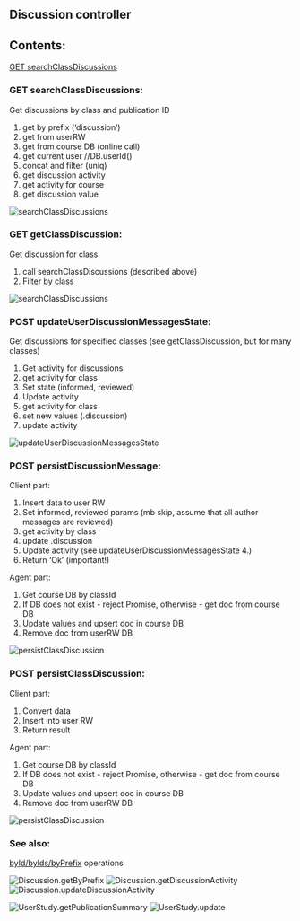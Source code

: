 ## Discussion controller


## Contents:
[GET searchClassDiscussions](#GETsearchClassDiscussions)

### GET searchClassDiscussions:  
Get discussions by class and publication ID

1.  get by prefix (‘discussion’)  
  1.  get from userRW  
  1.  get from course DB (online call)  
  1. get current user  //DB.userId()  
  1. concat and filter (uniq)  
1. get discussion activity  
  1. get activity for course  
  1. get discussion value  


![searchClassDiscussions](discussion/Discussion_GET_searchClassDiscussions.png)



### GET getClassDiscussion:
Get discussion for class

1. call searchClassDiscussions (described above)
  1. Filter by class


![searchClassDiscussions](discussion/Discussion_GET_getClassDiscussion.png)



### POST updateUserDiscussionMessagesState:
Get discussions for specified classes (see getClassDiscussion, but for many classes)

1. Get activity for discussions
  1. get activity for class
1. Set state (informed, reviewed)
1. Update activity
  1. get activity for class
  1. set new values (.discussion)
  1. update activity


![updateUserDiscussionMessagesState](discussion/Discussion_POST_updateUserDiscussionMessagesState.png)




### POST persistDiscussionMessage:
Client part: 

1. Insert data to user RW
1. Set informed, reviewed params (mb skip, assume that all author messages are reviewed)
  1. get activity by class
  1. update .discussion
1. Update activity (see updateUserDiscussionMessagesState 4.)
1. Return ‘Ok’ (important!)


Agent part: 

1. Get course DB by classId
1. If DB does not exist - reject Promise, otherwise - get doc from course DB
1. Update values and upsert doc in course DB
1. Remove doc from userRW DB

![persistClassDiscussion](discussion/Discussion_POST_persistDiscussionMessage.png)


### POST persistClassDiscussion:
Client part:  

1. Convert data
1. Insert into user RW
1. Return result


Agent part:  

1. Get course DB by classId
1. If DB does not exist - reject Promise, otherwise - get doc from course DB
1. Update values and upsert doc in course DB
1. Remove doc from userRW DB




![persistClassDiscussion](discussion/Discussion_POST_persistClassDiscussion.png)





### See also: 


[byId/byIds/byPrefix](../dao/common/byIds.png) operations


![Discussion.getByPrefix](../dao/Discussion/Discussion.getByPrefix.png)
![Discussion.getDiscussionActivity](../dao/Discussion/Discussion.getDiscussionActivity.png)
![Discussion.updateDiscussionActivity](../dao/Discussion/Discussion.updateDiscussionActivity.png)


![UserStudy.getPublicationSummary](../dao/UserStudy/getPublicationSummary.png)
![UserStudy.update](../dao/UserStudy/update.png)
